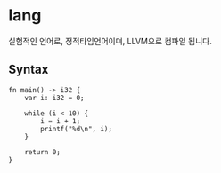 # lang
실험적인 언어로, 정적타입언어이며, LLVM으로 컴파일 됩니다.

## Syntax
```lang
fn main() -> i32 {
    var i: i32 = 0;
    
    while (i < 10) {
        i = i + 1;
        printf("%d\n", i);
    }
    
    return 0;
}
```
